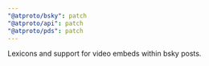 ```yaml
---
"@atproto/bsky": patch
"@atproto/api": patch
"@atproto/pds": patch
---
```


Lexicons and support for video embeds within bsky posts.
